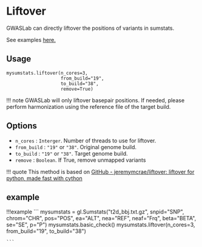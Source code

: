 # Liftover

GWASLab can directly liftover the positions of variants in sumstats.

See examples [here.](https://cloufield.github.io/gwaslab/harmonization_liftover/)

## Usage

```
mysumstats.liftover(n_cores=3, 
                    from_build="19", 
                    to_build="38",
                    remove=True)
```

!!! note
    GWASLab will only liftover basepair positions. If needed, please perform harmonization using the reference file of the target build.  


## Options

- `n_cores` : `Interger`. Number of threads to use for liftover.
- `from_build` : `"19"` or `"38"`. Original genome build.
- `to_build` : `"19"` or `"38"`. Target genome build.
- `remove` : `Boolean`. If True, remove unmapped variants



!!! quote
    This method is based on [GitHub - jeremymcrae/liftover: liftover for python, made fast with cython](https://github.com/jeremymcrae/liftover)

## example

!!!example
    ```
    mysumstats = gl.Sumstats("t2d_bbj.txt.gz",
                 snpid="SNP",
                 chrom="CHR",
                 pos="POS",
                 ea="ALT",
                 nea="REF",
                 neaf="Frq",
                 beta="BETA",
                 se="SE",
                 p="P")
    mysumstats.basic_check()
    mysumstats.liftover(n_cores=3, from_build="19", to_build="38")
    
    ```
    


